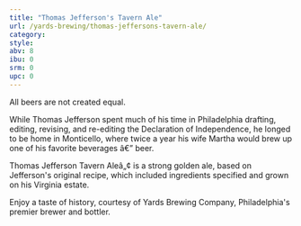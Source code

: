 ```yaml
---
title: "Thomas Jefferson's Tavern Ale"
url: /yards-brewing/thomas-jeffersons-tavern-ale/
category: 
style: 
abv: 8
ibu: 0
srm: 0
upc: 0
---
```

All beers are not created equal.

While Thomas Jefferson spent much of his time in Philadelphia drafting, editing, revising, and re-editing the Declaration of Independence, he longed to be home in Monticello, where twice a year his wife Martha would brew up one of his favorite beverages â€” beer.

Thomas Jefferson Tavern Aleâ„¢ is a strong golden ale, based on Jefferson's original recipe, which included ingredients specified and grown on his Virginia estate.

Enjoy a taste of history, courtesy of Yards Brewing Company, Philadelphia's premier brewer and bottler.
